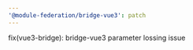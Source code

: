 ```yaml
---
'@module-federation/bridge-vue3': patch
---
```


fix(vue3-bridge): bridge-vue3 parameter lossing issue
